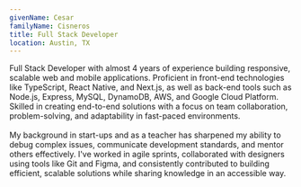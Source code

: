 ```yaml
---
givenName: Cesar
familyName: Cisneros
title: Full Stack Developer
location: Austin, TX
---
```


Full Stack Developer with almost 4 years of experience building responsive, scalable web and mobile applications. Proficient in front-end technologies like TypeScript, React Native, and Next.js, as well as back-end tools such as Node.js, Express, MySQL, DynamoDB, AWS, and Google Cloud Platform. Skilled in creating end-to-end solutions with a focus on team collaboration, problem-solving, and adaptability in fast-paced environments.
\
\
My background in start-ups and as a teacher has sharpened my ability to debug complex issues, communicate development standards, and mentor others effectively. I've worked in agile sprints, collaborated with designers using tools like Git and Figma, and consistently contributed to building efficient, scalable solutions while sharing knowledge in an accessible way.
